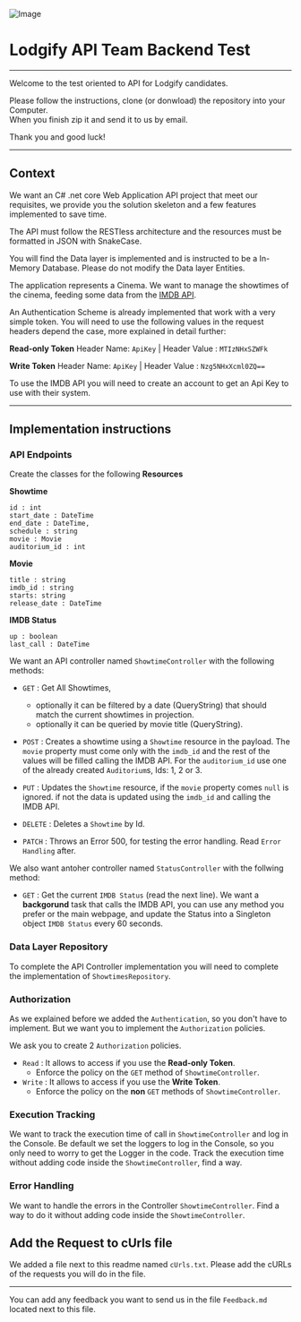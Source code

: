 ![Image](https://financesonline.com/uploads/2020/06/Lodgify-logo1.png)
# Lodgify API Team Backend Test
 --- 

 Welcome to the test oriented to API for Lodgify candidates.

 Please follow the instructions, clone (or donwload) the repository into your Computer.  
 When you finish zip it and send it to us by email.

 Thank you and good luck! 

---

## Context

We want an C# .net core Web Application API project that meet our requisites, we provide you the solution skeleton and a few features implemented to save time.

The API must follow the RESTless architecture and the resources must be formatted in JSON with SnakeCase.

You will find the Data layer is implemented and is instructed to be a In-Memory Database. Please do not modify the Data layer Entities.

The application represents a Cinema. We want to manage the showtimes of the cinema, feeding some data from the [IMDB API](https://imdb-api.com/API).

An Authentication Scheme is already implemented that work with a very simple token. You will need to use the following values in the request headers depend the case, more explained in detail further:

**Read-only Token** Header Name: `ApiKey` | Header Value : `MTIzNHxSZWFk` 

**Write Token** Header Name: `ApiKey` | Header Value : `Nzg5NHxXcml0ZQ==` 

 To use the IMDB API you will need to create an account to get an Api Key to use with their system.

 ---

 ## Implementation instructions

 ### API Endpoints

 Create the classes for the following **Resources**

 **Showtime**
 ```
id : int
start_date : DateTime
end_date : DateTime,
schedule : string
movie : Movie
auditorium_id : int
 ```

 **Movie**
 ```
 title : string
 imdb_id : string
 starts: string
 release_date : DateTime
 ```

 **IMDB Status**
 ```
up : boolean
last_call : DateTime
 ```

 We want an API controller named `ShowtimeController` with the following methods:
  - `GET` : Get All Showtimes, 
    - optionally it can be filtered by a date (QueryString) that should match the current showtimes in projection.
    - optionally it can be queried by movie title (QueryString).
    
  - `POST` : Creates a showtime using a `Showtime` resource in the payload. The `movie` property must come only with the `imdb_id` and the rest of the values will be filled calling the IMDB API. For the `auditorium_id` use one of the already created `Auditorium`s, Ids: 1, 2 or 3. 
  
  - `PUT` : Updates the `Showtime` resource, if the `movie` property comes `null` is ignored. if not the data is updated using the `imdb_id` and calling the IMDB API.
  
  - `DELETE` : Deletes a `Showtime` by Id.
  
  - `PATCH` : Throws an Error 500, for testing the error handling. Read `Error Handling` after.

We also want antoher controller named `StatusController` with the follwing method:
- `GET` : Get the current `IMDB Status` (read the next line). 
We want a  **backgorund** task that calls the IMDB API, you can use any method you prefer or the main webpage, and update the Status into a Singleton object `IMDB Status` every 60 seconds.

### Data Layer Repository

To complete the API Controller implementation you will need to complete the implementation of `ShowtimesRepository`.

### Authorization

As we explained before we added the `Authentication`, so you don't have to implement.
But we want you to implement the `Authorization` policies. 

We ask you to create 2 `Authorization` policies.
  - `Read` : It allows to access if you use the **Read-only Token**.
    - Enforce the policy on the `GET` method of `ShowtimeController`.
  - `Write` : It allows to access if you use the **Write Token**.
    - Enforce the policy on the **non** `GET` methods of `ShowtimeController`.

### Execution Tracking

We want to track the execution time of call in `ShowtimeController` and log in the Console.
Be default we set the loggers to log in the Console, so you only need to worry to get the Logger in the code.
Track the execution time without adding code inside the `ShowtimeController`, find a way.

### Error Handling

We want to handle the errors in the Controller `ShowtimeController`. 
Find a way to do it without adding code inside the `ShowtimeController`.

## Add the Request to cUrls file

We added a file next to this readme named `cUrls.txt`. 
Please add the cURLs of the requests you will do in the file.

---

You can add any feedback you want to send us in the file `Feedback.md` located next to this file.

